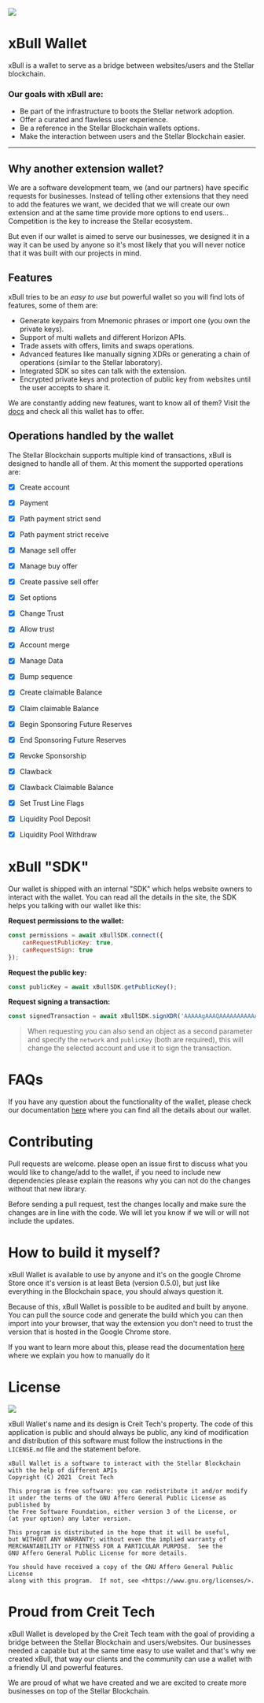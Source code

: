 ![](https://xbull.app/assets/github-wallpaper.png)

# xBull Wallet

xBull is a wallet to serve as a bridge between websites/users and the Stellar blockchain.

### Our goals with xBull are:
- Be part of the infrastructure to boots the Stellar network adoption.
- Offer a curated and flawless user experience.
- Be a reference in the Stellar Blockchain wallets options.
- Make the interaction between users and the Stellar Blockchain easier.

* * *

## **Why another extension wallet?**
We are a software development team, we (and our partners) have specific requests for businesses. Instead of telling other extensions that they need to add the features we want, we decided that we will create our own extension and at the same time provide more options to end users... Competition is the key to increase the Stellar ecosystem.

But even if our wallet is aimed to serve our businesses, we designed it in a way it can be used by anyone so it's most likely that you will never notice that it was built with our projects in mind.

## **Features**
xBull tries to be an *easy to use* but powerful wallet so you will find lots of features, some of them are:
- Generate keypairs from Mnemonic phrases or import one (you own the private keys).
- Support of multi wallets and different Horizon APIs.
- Trade assets with offers, limits and swaps operations.
- Advanced features like manually signing XDRs or generating a chain of operations (similar to the Stellar laboratory).
- Integrated SDK so sites can talk with the extension.
- Encrypted private keys and protection of public key from websites until the user accepts to share it.

We are constantly adding new features, want to know all of them? Visit the [docs](https://xbull.app/?utm_source=github&utm_medium=Websites&utm_campaign=organic) and check all this wallet has to offer.

## Operations handled by the wallet
The Stellar Blockchain supports multiple kind of transactions, xBull is designed to handle all of them. At this moment the supported operations are:

- [X] Create account
- [X] Payment
- [X] Path payment strict send
- [X] Path payment strict receive
- [X] Manage sell offer
- [X] Manage buy offer
- [X] Create passive sell offer
- [X] Set options
- [X] Change Trust
- [X] Allow trust
- [X] Account merge
- [X] Manage Data
- [X] Bump sequence
- [x] Create claimable Balance
- [X] Claim claimable Balance
- [X] Begin Sponsoring Future Reserves
- [X] End Sponsoring Future Reserves
- [x] Revoke Sponsorship
- [x] Clawback
- [x] Clawback Claimable Balance
- [X] Set Trust Line Flags
- [X] Liquidity Pool Deposit
- [X] Liquidity Pool Withdraw


# xBull "SDK"
Our wallet is shipped with an internal "SDK" which helps website owners to interact with the wallet. You can read all the details in the site, the SDK helps you talking with our wallet like this:

**Request permissions to the wallet:**
```javascript
const permissions = await xBullSDK.connect({
	canRequestPublicKey: true,
	canRequestSign: true
});
```

**Request the public key:**
```javascript
const publicKey = await xBullSDK.getPublicKey();
```

**Request signing a transaction:**
```javascript
const signedTransaction = await xBullSDK.signXDR('AAAAAgAAAQAAAAAAAAAAAOwLt5VQAsyVhQr7Ps0XaKsE99JVCRWUV0V3t+B/5iYdAAABLAAAUN4AAAABAAAAAQAAAAAAAAAAAAAAAAAAAAAAAAABAAAAElRoaXMgaXMgYSBuZXcgdGVzdAAAAAAAAwAAAAAAAAAAAAAAAGP4PCOshTlRoCoEFOyQZW8dCyRa4t28ju+DWOyBGWmQAAAAAACYloAAAAAAAAAAAQAAAQAAAAAAAAAAAGP4PCOshTlRoCoEFOyQZW8dCyRa4t28ju+DWOyBGWmQAAAAAAAAAAAC+vCAAAAAAAAAAAEAAAEAAAAAAAAAAABj+DwjrIU5UaAqBBTskGVvHQskWuLdvI7vg1jsgRlpkAAAAAAAAAAABycOAAAAAAAAAAAA')
``` 

> When requesting you can also send an object as a second parameter and specify the `network` and `publicKey` (both are required), this will change the selected account and use it to sign the transaction.


# FAQs

If you have any question about the functionality of the wallet, please check our documentation [here](https://xbull.app/?utm_source=github&utm_medium=Websites&utm_campaign=organic) where you can find all the details about our wallet.

# Contributing
Pull requests are welcome. please open an issue first to discuss what you would like to change/add to the wallet, if you need to include new dependencies please explain the reasons why you can not do the changes without that new library.

Before sending a pull request, test the changes locally and make sure the changes are in line with the code. We will let you know if we will or will not include the updates.

# How to build it myself?
xBull Wallet is available to use by anyone and it's on the google Chrome Store once it's version is at least Beta (version 0.5.0), but just like everything in the Blockchain space, you should always question it.

Because of this, xBull Wallet is possible to be audited and built by anyone. You can pull the source code and generate the build which you can then import into your browser, that way the extension you don't need to trust the version that is hosted in the Google Chrome store.

If you want to learn more about this, please read the documentation [here](https://xbull.app/?utm_source=github&utm_medium=Websites&utm_campaign=organic) where we explain you how to manually do it

# License
![](https://img.shields.io/badge/License-AGPLv3-lightgrey)

xBull Wallet's name and its design is Creit Tech's property. The code of this application is public and should always be public, any kind of modification and distribution of this software must follow the instructions in the `LICENSE.md` file and the statement before.

    xBull Wallet is a software to interact with the Stellar Blockchain with the help of different APIs
    Copyright (C) 2021  Creit Tech

    This program is free software: you can redistribute it and/or modify
    it under the terms of the GNU Affero General Public License as published by
    the Free Software Foundation, either version 3 of the License, or
    (at your option) any later version.

    This program is distributed in the hope that it will be useful,
    but WITHOUT ANY WARRANTY; without even the implied warranty of
    MERCHANTABILITY or FITNESS FOR A PARTICULAR PURPOSE.  See the
    GNU Affero General Public License for more details.

    You should have received a copy of the GNU Affero General Public License
    along with this program.  If not, see <https://www.gnu.org/licenses/>.

# Proud from Creit Tech
xBull Wallet is developed by the Creit Tech team with the goal of providing a bridge between the Stellar Blockchain and users/websites. Our businesses needed a capable but at the same time easy to use wallet and that's why we created xBull, that way our clients and the community can use a wallet with a friendly UI and powerful features.

We are proud of what we have created and we are excited to create more businesses on top of the Stellar Blockchain.
